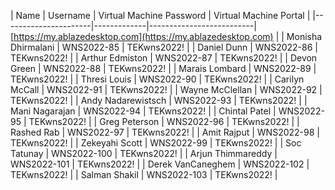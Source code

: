 | Name                 | Username    | Virtual Machine Password | Virtual Machine Portal |
|----------------------|-------------|--------------------------| [https://my.ablazedesktop.com](https://my.ablazedesktop.com) |
| Monisha Dhirmalani  | WNS2022-85  | TEKwns2022!              |
| Daniel Dunn         | WNS2022-86  | TEKwns2022!              |
| Arthur Edmiston     | WNS2022-87  | TEKwns2022!              |
| Devon Green         | WNS2022-88  | TEKwns2022!              |
| Marais Lombard      | WNS2022-89  | TEKwns2022!              |
| Thresi Louis        | WNS2022-90  | TEKwns2022!              |
| Carilyn McCall      | WNS2022-91  | TEKwns2022!              |
| Wayne McClellan     | WNS2022-92  | TEKwns2022!              |
| Andy Nadarewistsch  | WNS2022-93  | TEKwns2022!              |
| Mani Nagarajan      | WNS2022-94  | TEKwns2022!              |
| Chintal Patel       | WNS2022-95  | TEKwns2022!              |
| Greg Peterson       | WNS2022-96  | TEKwns2022!              |
| Rashed Rab          | WNS2022-97  | TEKwns2022!              |
| Amit Rajput         | WNS2022-98  | TEKwns2022!              |
| Zekeyahi Scott      | WNS2022-99  | TEKwns2022!              |
| Soc Tatunay         | WNS2022-100 | TEKwns2022!              |
| Arjun Thimmareddy   | WNS2022-101 | TEKwns2022!              |
| Derek VanCaneghem   | WNS2022-102 | TEKwns2022!              |
| Salman Shakil       | WNS2022-103 | TEKwns2022!              |
